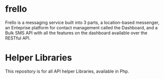 # frello

Frello is a messaging service built into 3 parts, a location-based messenger, an Enteprise platform for contact management called the Dashboard, and a Bulk SMS API with all the features on the dashboard available over the RESTful API.

# Helper Libraries
This repository is for all API helper Libraries, available in Php.
